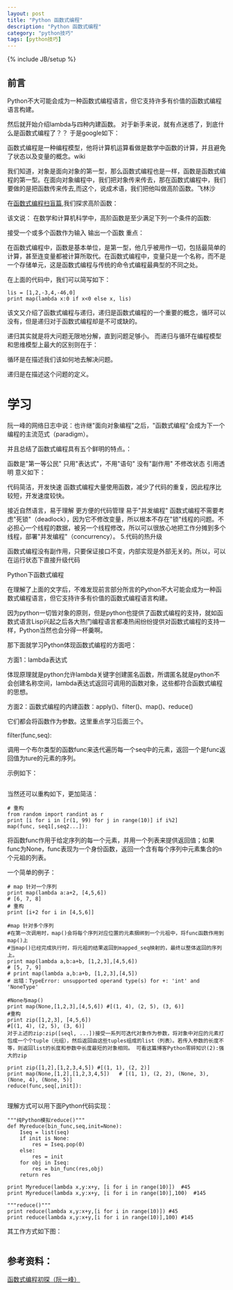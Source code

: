 ```yaml
---
layout: post
title: "Python 函数式编程"
description: "Python 函数式编程"
category: "python技巧"
tags: [python技巧]
---
```

{% include JB/setup %}
<h2>前言</h2>

<p>Python不大可能会成为一种函数式编程语言，但它支持许多有价值的函数式编程语言构建。</p>

<p>然后就开始介绍lambda与四种内建函数。 对于新手来说，就有点迷惑了，到底什么是函数式编程了？？ 于是google如下：</p>

<p>函数式编程是一种编程模型，他将计算机运算看做是数学中函数的计算，并且避免了状态以及变量的概念。wiki</p>

<p>我们知道，对象是面向对象的第一型，那么函数式编程也是一样，函数是函数式编程的第一型。在面向对象编程中，我们把对象传来传去，那在函数式编程中，我们要做的是把函数传来传去,而这个，说成术语，我们把他叫做高阶函数。飞林沙</p>

<p>在<a href="http://www.cnblogs.com/kym/archive/2011/03/07/1976519.html">函数式编程扫盲篇</a>,我们探求高阶函数：</p>

<p>该文说： 在数学和计算机科学中，高阶函数是至少满足下列一个条件的函数:</p>

<p>接受一个或多个函数作为输入
输出一个函数
重点：</p>

<p>在函数式编程中，函数是基本单位，是第一型，他几乎被用作一切，包括最简单的计算，甚至连变量都被计算所取代。在函数式编程中，变量只是一个名称，而不是一个存储单元，这是函数式编程与传统的命令式编程最典型的不同之处。</p>

<p>在上面的代码中，我们可以简写如下：</p>

<pre><code>lis = [1,2,-3,4,-46,0]
print map(lambda x:0 if x&lt;0 else x, lis)
</code></pre>

<p>该文又介绍了函数式编程与递归，递归是函数式编程的一个重要的概念，循环可以没有，但是递归对于函数式编程却是不可或缺的。</p>

<p>递归其实就是将大问题无限地分解，直到问题足够小。 而递归与循环在编程模型和思维模型上最大的区别则在于：</p>

<p>循环是在描述我们该如何地去解决问题。</p>

<p>递归是在描述这个问题的定义。</p>

<!--more-->

<h1>学习</h1>

<p>阮一峰的网络日志中说：也许继"面向对象编程"之后，"函数式编程"会成为下一个编程的主流范式（paradigm）。</p>

<p>并且总结了函数式编程具有五个鲜明的特点。：</p>

<p>函数是"第一等公民"
只用"表达式"，不用"语句"
没有"副作用"
不修改状态
引用透明
意义如下：</p>

<p>代码简洁，开发快速
函数式编程大量使用函数，减少了代码的重复，因此程序比较短，开发速度较快。</p>

<p>接近自然语言，易于理解
更方便的代码管理
易于"并发编程" 函数式编程不需要考虑"死锁"（deadlock），因为它不修改变量，所以根本不存在"锁"线程的问题。不必担心一个线程的数据，被另一个线程修改，所以可以很放心地把工作分摊到多个线程，部署"并发编程"（concurrency）。
5.代码的热升级</p>

<p>函数式编程没有副作用，只要保证接口不变，内部实现是外部无关的。所以，可以在运行状态下直接升级代码</p>

<p>Python下函数式编程</p>

<p>在理解了上面的文字后，不难发现前言部分所言的Python不大可能会成为一种函数式编程语言，但它支持许多有价值的函数式编程语言构建。</p>

<p>因为python一切皆对象的原则，但是python也提供了函数式编程的支持，就如函数式语言Lisp兴起之后各大热门编程语言都凑热闹纷纷提供对函数式编程的支持一样，Python当然也会分得一杯羹啊。</p>

<p>那下面就学习Python体现函数式编程的方面吧：</p>

<p>方面1：lambda表达式</p>

<p>体现原理就是python允许lambda关键字创建匿名函数，所谓匿名就是python不会创建名称空间，lambda表达式返回可调用的函数对象，这些都符合函数式编程的思想。</p>

<p>方面2：函数式编程的内建函数：apply()、filter()、map()、reduce()</p>

<p>它们都会将函数作为参数。这里重点学习后面三个。</p>

<p>filter(func,seq):</p>

<p>调用一个布尔类型的函数func来迭代遍历每一个seq中的元素，返回一个是func返回值为ture的元素的序列。</p>

<p>示例如下：</p>

<p><img src="http://content.screencast.com/users/BeginMan/folders/Snagit/media/c2c9ffcb-b8c1-490c-bec7-5b5140da1e3a/01.07.2014-23.13.png" alt="" /></p>

<p>当然还可以重构如下，更加简洁：</p>

<pre><code># 重构
from random import randint as r
print [i for i in [r(1, 99) for j in range(10)] if i%2]
map(func, seq1[,seq2...]):
</code></pre>

<p>将函数func作用于给定序列的每一个元素，并用一个列表来提供返回值；如果func为None，func表现为一个身份函数，返回一个含有每个序列中元素集合的n个元祖的列表。</p>

<p>一个简单的例子：</p>

<pre><code># map 针对一个序列
print map(lambda a:a+2, [4,5,6])
# [6, 7, 8]
# 重构
print [i+2 for i in [4,5,6]]

#map 针对多个序列
#在第一次调用时，map()会将每个序列对应位置的元素捆绑到一个元祖中，将func函数作用到map()上
#当map()已经完成执行时，将元祖的结果返回到mapped_seq映射的，最终以整体返回的序列上。
print map(lambda a,b:a+b, [1,2,3],[4,5,6])
# [5, 7, 9]
# print map(lambda a,b:a+b, [1,2,3],[4,5])
# 出错：TypeError: unsupported operand type(s) for +: 'int' and 'NoneType'

#None与map()
print map(None,[1,2,3],[4,5,6]) #[(1, 4), (2, 5), (3, 6)]
#重构
print zip([1,2,3], [4,5,6])
#[(1, 4), (2, 5), (3, 6)]
对于上述的zip:zip([seql, ...])接受一系列可迭代对象作为参数，将对象中对应的元素打包成一个个tuple（元组），然后返回由这些tuples组成的list（列表）。若传入参数的长度不等，则返回list的长度和参数中长度最短的对象相同。 可看这篇博客Python零碎知识(2):强大的zip

print zip([1,2],[1,2,3,4,5]) #[(1, 1), (2, 2)]
print map(None,[1,2],[1,2,3,4,5])   # [(1, 1), (2, 2), (None, 3), (None, 4), (None, 5)]
reduce(func,seq[,init]):
</code></pre>

<p><img src="http://content.screencast.com/users/BeginMan/folders/Snagit/media/efbaae63-99e0-427e-a851-a39b6a098222/01.08.2014-00.05.png" alt="" /></p>

<p>理解方式可以用下面Python代码实现：</p>

<pre><code>"""纯Python模拟reduce()"""
def Myreduce(bin_func,seq,init=None):
    Iseq = list(seq)
    if init is None:
        res = Iseq.pop(0)
    else:
        res = init
    for obj in Iseq:
        res = bin_func(res,obj)
    return res

print Myreduce(lambda x,y:x+y, [i for i in range(10)])  #45
print Myreduce(lambda x,y:x+y, [i for i in range(10)],100)  #145

"""reduce()"""
print reduce(lambda x,y:x+y,[i for i in range(10)]) #45
print reduce(lambda x,y:x+y,[i for i in range(10)],100) #145
</code></pre>

<p>其工作方式如下图：</p>

<p><img src="http://content.screencast.com/users/BeginMan/folders/Snagit/media/e7275a15-0267-4fc4-ac3b-ce34d880bf96/01.08.2014-00.09.png" alt="" /></p>

<h2>参考资料：</h2>

<p><a href="http://www.ruanyifeng.com/blog/2012/04/functional_programming.html">函数式编程初探（阮一峰）</a></p>
